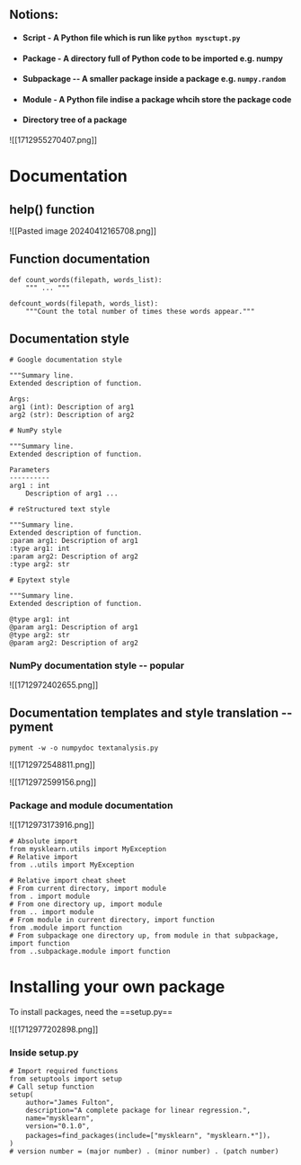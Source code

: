## Notions:
- #### Script - A Python file which is run like `python mysctupt.py`
- #### Package - A directory full of Python code to be imported e.g. numpy
- #### Subpackage -- A smaller package inside a package e.g. `numpy.random`
- #### Module - A Python file indise a package whcih store the package code 
- #### Directory tree of a package
![[1712955270407.png]]

# Documentation  

## help() function

![[Pasted image 20240412165708.png]]

## Function documentation
```
def count_words(filepath, words_list):
	""" ... """

defcount_words(filepath, words_list):
	"""Count the total number of times these words appear."""
```


## Documentation style

```
# Google documentation style

"""Summary line.
Extended description of function.

Args: 
arg1 (int): Description of arg1 
arg2 (str): Description of arg2
```

```
# NumPy style

"""Summary line. 
Extended description of function. 

Parameters 
---------- 
arg1 : int 
	Description of arg1 ...
```

```
# reStructured text style

"""Summary line. 
Extended description of function. 
:param arg1: Description of arg1 
:type arg1: int 
:param arg2: Description of arg2 
:type arg2: str
```

```
# Epytext style

"""Summary line. 
Extended description of function. 

@type arg1: int 
@param arg1: Description of arg1 
@type arg2: str 
@param arg2: Description of arg2
```

### NumPy documentation style -- popular 
![[1712972402655.png]]

## Documentation templates and style translation -- pyment 
```
pyment -w -o numpydoc textanalysis.py
```

![[1712972548811.png]]

![[1712972599156.png]]

### Package and module documentation 
![[1712973173916.png]]

```
# Absolute import
from mysklearn.utils import MyException
# Relative import
from ..utils import MyException

# Relative import cheat sheet
# From current directory, import module
from . import module
# From one directory up, import module
from .. import module
# From module in current directory, import function
from .module import function
# From subpackage one directory up, from module in that subpackage, import function
from ..subpackage.module import function
```

#  Installing your own package

To install packages, need the ==setup.py==

![[1712977202898.png]]

### Inside setup.py
```
# Import required functions
from setuptools import setup
# Call setup function
setup( 
	author="James Fulton", 
	description="A complete package for linear regression.", 
	name="mysklearn", 
	version="0.1.0",
	packages=find_packages(include=["mysklearn", "mysklearn.*"])，
)
# version number = (major number) . (minor number) . (patch number)
```
